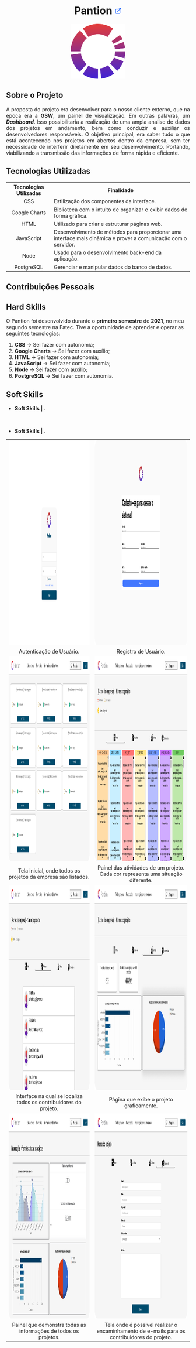 <h1 align="center"><b>Pantion <a href="https://github.com/ThomasPalma1/FatecAPI-02"><img src="/docs/external-link.png"  width="19" height="19"></a>
</h1></b>

<p align="center"> 
   <img src="/docs/circle.svg" width="150" height="150">
</p>

## **Sobre o Projeto**

<p align="justify">A proposta do projeto era desenvolver para o nosso cliente externo, que na época era a <b>GSW</b>, um painel de visualização. Em outras palavras, um <i><b>Dashboard</b></i>. Isso possibilitaria a realização de uma ampla analise de dados dos projetos em andamento, bem como conduzir e auxiliar os desenvolvedores responsáveis. O objetivo principal, era saber tudo o que está acontecendo nos projetos em abertos dentro da empresa, sem ter necessidade de interferir diretamente em seu desenvolvimento. Portando, viabilizando a transmissão das informações de forma rápida e eficiente.</p>

## **Tecnologias Utilizadas**

<table>
    <tr>
        <th>Tecnologias Utilizadas</th>
        <th>Finalidade</th>
    </tr>
    <tr>
        <td align="center">CSS</td>
        <td align="justify">Estilização dos componentes da interface.</td>
    </tr>
    <tr>
        <td align="center">Google Charts</td>
        <td align="justify">Biblioteca com o intuito de organizar e exibir dados de forma gráfica.</td>
    </tr>
    <tr>
        <td align="center">HTML</td>
        <td align="left">Utilizado para criar e estruturar páginas web.</td>
    </tr>
    <tr>
        <td align="center">JavaScript</td>
        <td align="left">Desenvolvimento de métodos para proporcionar uma interface mais dinâmica e prover a comunicação com o servidor.</td>
    </tr>
    <tr>
        <td align="center">Node</td>
        <td align="left">Usado para o desenvolvimento back-end da aplicação.</td>
    </tr>
    <tr>
        <td align="center">PostgreSQL</td>
        <td align="left">Gerenciar e manipular dados do banco de dados.</td>

</table>

## **Contribuições Pessoais**

<p align="justify"></p>

## **Hard Skills**

O Pantion foi desenvolvido durante o **primeiro semestre** de **2021**, no meu segundo semestre na Fatec. Tive a oportunidade de aprender e operar as seguintes tecnologias:

  1.  **CSS** &#8594; Sei fazer com autonomia;
  2.  **Google Charts** &#8594; Sei fazer com auxílio;
  3.  **HTML** &#8594; Sei fazer com autonomia;
  4.  **JavaScript** &#8594; Sei fazer com autonomia;
  5.  **Node** &#8594; Sei fazer com auxílio;
  6.  **PostgreSQL** &#8594; Sei fazer com autonomia.

## **Soft Skills**

* **Soft Skills |** .

<br>

* **Soft Skills |** .


<table>
   <tr>
      <td><img src="/docs/FatecAPI-02/login_screen.png" width="550" height="560" /></td>
      <td><img src="/docs/FatecAPI-02/register_screen.png" width="550" height="560" /></td>
   </tr>
   <tr>
      <td align="center">Autenticação de Usuário.</td>
      <td align="center">Registro de Usuário.</td>
   </tr>
   <tr>
      <td><img src="/docs/FatecAPI-02/home_screen.png" width="550" height="560"/></td>
      <td><img src="/docs/FatecAPI-02/project_screen.png" width="550" height="560" /></td>
   </tr>
   <tr>
      <td align="center">Tela inicial, onde todos os projetos da empresa são listados.</td>
      <td align="center">Painel das atividades de um projeto. Cada cor representa uma situação diferente.</td>
   </tr>
   <tr>
      <td><img src="/docs/FatecAPI-02/project-user_screen.png" width="550" height="560" /></td>
      <td><img src="/docs/FatecAPI-02/chart-about-project-activities_screen.png" width="550" height="560" /></td>
   </tr>
   <tr>
      <td align="center">Interface na qual se localiza todos os contribuidores do projeto.</td>
      <td align="center">Página que exibe o projeto graficamente.</td>
   </tr>
   <tr>
      <td><img src="/docs/FatecAPI-02/chart-about-all-projects_screen.png" width="550" height="560" /></td>
      <td><img src="/docs/FatecAPI-02/add-comment_screen.png" width="550" height="560"/></td>
   </tr>
   <tr>
      <td align="center">Painel que demonstra todas as informações de todos os projetos.</td>
      <td align="center">Tela onde é possivel realizar o encaminhamento de e-mails para os contribuidores do projeto.</td>
   </tr>
</table>
